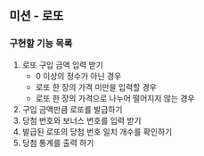 ## 미션 - 로또
### 구현할 기능 목록

1. 로또 구입 금액 입력 받기
    - 0 이상의 정수가 아닌 경우
    - 로또 한 장의 가격 미만을 입력할 경우
    - 로또 한 장의 가격으로 나누어 떨어지지 않는 경우
2. 구입 금액만큼 로또를 발급하기
3. 당첨 번호와 보너스 번호를 입력 받기
4. 발급된 로또의 당첨 번호 일치 개수를 확인하기
5. 당첨 통계를 출력 하기